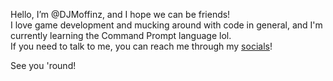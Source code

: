 Hello, I’m @DJMoffinz, and I hope we can be friends!  
I love game development and mucking around with code in general, and I'm currently learning the Command Prompt language lol.  
If you need to talk to me, you can reach me through my [socials](socials.html)!

See you 'round!

<!---
If you are here, why?
--->
